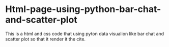 # Html-page-using-python-bar-chat-and-scatter-plot
This is a html and css code that using pyton data visualion like bar chat and scatter plot so that it render it the cite.
